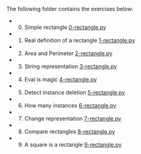 The following folder contains the exercises below:
* 0. Simple rectangle [0-rectangle.py](./0-rectangle.py)
* 1. Real definition of a rectangle [1-rectangle.py](./1-rectangle.py)
* 2. Area and Perimeter [2-rectangle.py](./2-rectangle.py)
* 3. String representation [3-rectangle.py](./3-rectangle.py)
* 4. Eval is magic [4-rectangle.py](./4-rectangle.py)
* 5. Detect instance deletion [5-rectangle.py](./5-rectangle.py)
* 6. How many instances [6-rectangle.py](./6-rectangle.py)
* 7. Change representation [7-rectangle.py](./7-rectangle.py)
* 8. Compare rectangles [8-rectangle.py](./8-rectangle.py)
* 9. A square is a rectangle [9-rectangle.py](./9-rectangle.py)

